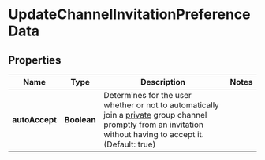

# UpdateChannelInvitationPreferenceData


## Properties

Name | Type | Description | Notes
------------ | ------------- | ------------- | -------------
**autoAccept** | **Boolean** | Determines for the user whether or not to automatically join a [private](/docs/chat/v3/platform-api/guides/group-channel#-3-private-vs-public) group channel promptly from an invitation without having to accept it. (Default: true) | 



